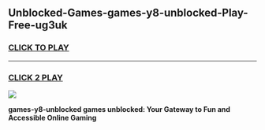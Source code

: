 
## Unblocked-Games-games-y8-unblocked-Play-Free-ug3uk
<h3>
<a href="https://premium76.site?title=games-y8-unblocked&ref=21A">CLICK TO PLAY</a></h3>
<hr>

<h3>
<a href="https://premium76.site?title=games-y8-unblocked&ref=21A">CLICK 2 PLAY</a>
  
</h3>

<a href="https://premium76.site?title=games-y8-unblocked&ref=21A"><img src="https://clearcache.store/games.png"></a>


**games-y8-unblocked games unblocked: Your Gateway to Fun and Accessible Online Gaming**
